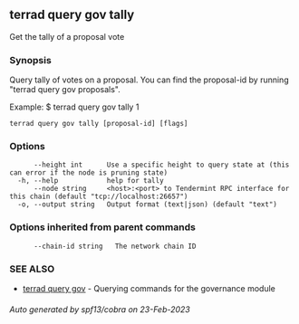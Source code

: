## terrad query gov tally

Get the tally of a proposal vote

### Synopsis

Query tally of votes on a proposal. You can find
the proposal-id by running "terrad query gov proposals".

Example:
$ terrad query gov tally 1

```
terrad query gov tally [proposal-id] [flags]
```

### Options

```
      --height int      Use a specific height to query state at (this can error if the node is pruning state)
  -h, --help            help for tally
      --node string     <host>:<port> to Tendermint RPC interface for this chain (default "tcp://localhost:26657")
  -o, --output string   Output format (text|json) (default "text")
```

### Options inherited from parent commands

```
      --chain-id string   The network chain ID
```

### SEE ALSO

* [terrad query gov](terrad_query_gov.md)	 - Querying commands for the governance module

###### Auto generated by spf13/cobra on 23-Feb-2023
